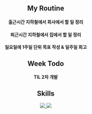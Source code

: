 <h2 align="center"> My Routine</h2>

<h4 align="center">출근시간 지하철에서 회사에서 할 일 정리</h4>
<h4 align="center">퇴근시간 지하철에서 집에서 할 일 정리</h4>
<h4 align="center">일요일에 1주일 단위 목표 작성 & 일주일 회고</h4>  


<h2 align="center">Week Todo</h2>

<h4 align="center">TIL 2차 개발</h4>


<h2 align="center">Skills</h2>

<p align="center">  
  <a href="https://solved.ac/minseok0917">
    <img src="http://mazassumnida.wtf/api/v2/generate_badge?boj=minseok0917" />
  </a>
  <a href="https://github.com/Minseok0917">
    <img src="https://github-readme-stats.vercel.app/api/top-langs/?username=Minseok0917&layout=compact&theme=prussian" />
  </a>
</p>
